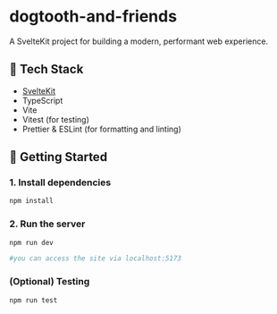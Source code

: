 # dogtooth-and-friends

A SvelteKit project for building a modern, performant web experience.

## 🧰 Tech Stack

- [SvelteKit](https://kit.svelte.dev/)
- TypeScript
- Vite
- Vitest (for testing)
- Prettier & ESLint (for formatting and linting)

## 🚀 Getting Started

### 1. Install dependencies

```bash
npm install

```
### 2. Run the server

```bash
npm run dev

#you can access the site via localhost:5173
```

### (Optional) Testing 
```bash
npm run test
```

